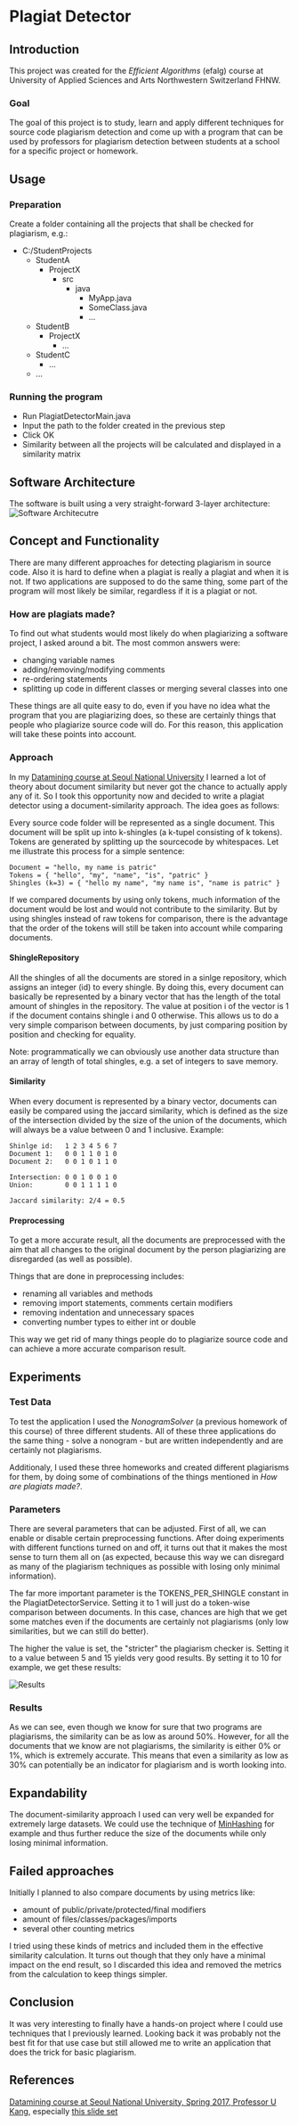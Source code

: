 # Plagiat Detector

## Introduction
This project was created for the *Efficient Algorithms* (efalg) course at University of Applied Sciences and Arts Northwestern Switzerland FHNW.

### Goal
The goal of this project is to study, learn and apply different techniques for source code plagiarism detection and come
up with a program that can be used by professors for plagiarism detection between students at a school for a specific project or homework.
## Usage
### Preparation
Create a folder containing all the projects that shall be checked for plagiarism, e.g.:
- C:/StudentProjects
  - StudentA
    - ProjectX
      - src
        - java
          - MyApp.java
          - SomeClass.java
          - ...
  - StudentB
    - ProjectX
      - ...
  - StudentC
    - ...
  - ...
### Running the program
- Run PlagiatDetectorMain.java
- Input the path to the folder created in the previous step
- Click OK
- Similarity between all the projects will be calculated and displayed in a similarity matrix

## Software Architecture
The software is built using a very straight-forward 3-layer architecture:
![Software Architecutre](architecture.png)

## Concept and Functionality
There are many different approaches for detecting plagiarism in source code. Also it is hard to define when a plagiat
is really a plagiat and when it is not. If two applications are supposed to do the same thing, some part of 
the program will most likely be similar, regardless if it is a plagiat or not.

### How are plagiats made?
To find out what students would most likely do when plagiarizing a software project, I asked around a bit. The most common
answers were:
- changing variable names
- adding/removing/modifying comments
- re-ordering statements
- splitting up code in different classes or merging several classes into one

These things are all quite easy to do, even if you have no idea what the program that you are plagiarizing does, so these
are certainly things that people who plagiarize source code will do.
For this reason, this application will take these points into account.

### Approach
In my [Datamining course at Seoul National University](https://datalab.snu.ac.kr/~ukang/courses/17S-DM/) I learned a lot of theory about document similarity but never got the chance
to actually apply any of it. So I took this opportunity now and decided to write a plagiat detector using a document-similarity approach.
The idea goes as follows:

Every source code folder will be represented as a single document. This document will be split up into k-shingles (a k-tupel consisting of k tokens).
Tokens are generated by splitting up the sourcecode by whitespaces.
Let me illustrate this process for a simple sentence:
```
Document = "hello, my name is patric"
Tokens = { "hello", "my", "name", "is", "patric" } 
Shingles (k=3) = { "hello my name", "my name is", "name is patric" }
```
If we compared documents by using only tokens, much information of the document would be lost and would not contribute to
the similarity.
But by using shingles instead of raw tokens for comparison, there is the advantage that the order of the tokens will still be
taken into account while comparing documents.


#### ShingleRepository
All the shingles of all the documents are stored in a sinlge repository, which assigns an integer (id) to every shingle.
By doing this, every document can basically be represented by a binary vector that has the length of the total amount of shingles
in the repository. The value at position i of the vector is 1 if the document contains shingle i and 0 otherwise.
This allows us to do a very simple comparison between documents, by just comparing position by position and checking for equality.

Note: programmatically we can obviously use another data structure than an array of length of total shingles, e.g. a set of integers to save memory.

#### Similarity
When every document is represented by a binary vector, documents can easily be compared using the jaccard similarity, which is defined as
the size of the intersection divided by the size of the union of the documents, which will always be a value between 0 and 1 inclusive.
Example:
```
Shinlge id:   1 2 3 4 5 6 7
Document 1:   0 0 1 1 0 1 0
Document 2:   0 0 1 0 1 1 0

Intersection: 0 0 1 0 0 1 0
Union:        0 0 1 1 1 1 0

Jaccard similarity: 2/4 = 0.5
```
#### Preprocessing
To get a more accurate result, all the documents are preprocessed with the aim that all changes to the original document
by the person plagiarizing are disregarded (as well as possible).

Things that are done in preprocessing includes:
- renaming all variables and methods
- removing import statements, comments certain modifiers
- removing indentation and unnecessary spaces
- converting number types to either int or double

This way we get rid of many things people do to plagiarize source code and can achieve a more accurate comparison result.

## Experiments

### Test Data
To test the application I used the *NonogramSolver* (a previous homework of this course) of three different students.
All of these three applications do the same thing - solve a nonogram - but are written independently and are certainly not plagiarisms.

Additionaly, I used these three homeworks and created different plagiarisms for them, by doing some of combinations
of the things mentioned in *How are plagiats made?*.

### Parameters
There are several parameters that can be adjusted. First of all, we can enable or disable certain preprocessing functions.
After doing experiments with different functions turned on and off, it turns out that it makes the most sense to turn them all on
(as expected, because this way we can disregard as many of the plagiarism techniques as possible with losing only minimal information).

The far more important parameter is the TOKENS_PER_SHINGLE constant in the PlagiatDetectorService. Setting it to 1 will just do a token-wise comparison between documents.
In this case, chances are high that we get some matches even if the documents are certainly not plagiarisms (only low similarities, but we can still do better).

The higher the value is set, the "stricter" the plagiarism checker is. Setting it to a value between 5 and 15 yields very good results.
By setting it to 10 for example, we get these results:

![Results](results.png)

### Results

As we can see, even though we know for sure that two programs are plagiarisms, the similarity can be as low as around 50%.
However, for all the documents that we know are not plagiarisms, the similarity is either 0% or 1%, which is extremely accurate.
This means that even a similarity as low as 30% can potentially be an indicator for plagiarism and is worth looking into.

## Expandability
The document-similarity approach I used can very well be expanded for extremely large datasets. We could use the technique of
[MinHashing](https://en.wikipedia.org/wiki/MinHash) for example and thus further reduce the size of the documents while only
losing minimal information.

## Failed approaches
Initially I planned to also compare documents by using metrics like:
- amount of public/private/protected/final modifiers
- amount of files/classes/packages/imports
- several other counting metrics

I tried using these kinds of metrics and included them in the effective similarity calculation. It turns out though that they only
have a minimal impact on the end result, so I discarded this idea and removed the metrics from the calculation to keep things simpler.

## Conclusion
It was very interesting to finally have a hands-on project where I could use techniques that I previously learned. Looking back
it was probably not the best fit for that use case but still allowed me to write an application that does the trick
for basic plagiarism.

## References
[Datamining course at Seoul National University, Spring 2017, Professor U Kang](https://datalab.snu.ac.kr/~ukang/courses/17S-DM/),
especially [this slide set](https://datalab.snu.ac.kr/~ukang/courses/17S-DM/L5-lsh.pdf)